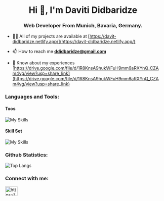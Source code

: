 <h1 align="center">Hi 👋, I'm Daviti Didbaridze</h1>
<h3 align="center">Web Developer From Munich, Bavaria, Germany.</h3>

- 👨‍💻 All of my projects are available at [https://davit-didbaridze.netlify.app/](https://davit-didbaridze.netlify.app/)

- 📫 How to reach me **ddidbaridze@gmail.com**

- 📄 Know about my experiences [https://drive.google.com/file/d/1R8KnsA9hukWFuH9mm6aRXYnQ_CZAm4vg/view?usp=share_link](https://drive.google.com/file/d/1R8KnsA9hukWFuH9mm6aRXYnQ_CZAm4vg/view?usp=share_link)

### Languages and Tools:

#### Toos 
![My Skills](https://skillicons.dev/icons?i=vscode,linux,bash,figma,netlify,md,github,git&theme=light)
#### Skill Set
![My Skills](https://skillicons.dev/icons?i=css,sass,html,js,ts,react,vue,nextjs,nodejs&theme=light)

### Github Statistics:
![Top Langs](https://github-readme-stats.vercel.app/api/top-langs/?username=didbar&layout=compact)

<h3 align="left">Connect with me:</h3>
<p align="left">
<a href="https://www.linkedin.com/in/daviti-didbaridze-bb5a58b5" target="blank"><img align="center" src="https://raw.githubusercontent.com/rahuldkjain/github-profile-readme-generator/master/src/images/icons/Social/linked-in-alt.svg" alt="https://www.linkedin.com/in/daviti-didbaridze-bb5a58b5/" height="30" width="40" /></a>
</p>
